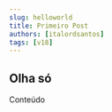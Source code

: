 ```yaml
---
slug: helloworld
title: Primeiro Post
authors: [italordsantos]
tags: [v18]
---
```


## Olha só

Conteúdo